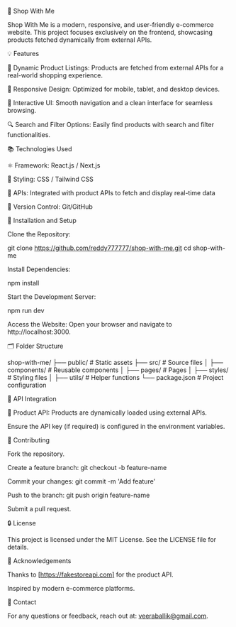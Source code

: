 🛒 Shop With Me

Shop With Me is a modern, responsive, and user-friendly e-commerce website. This project focuses exclusively on the frontend, showcasing products fetched dynamically from external APIs.

💡 Features

🔄 Dynamic Product Listings: Products are fetched from external APIs for a real-world shopping experience.

📲 Responsive Design: Optimized for mobile, tablet, and desktop devices.

🔧 Interactive UI: Smooth navigation and a clean interface for seamless browsing.

🔍 Search and Filter Options: Easily find products with search and filter functionalities.

📚 Technologies Used

⚛️ Framework: React.js / Next.js

🌈 Styling: CSS / Tailwind CSS

🔐 APIs: Integrated with product APIs to fetch and display real-time data

🔄 Version Control: Git/GitHub

🚀 Installation and Setup

Clone the Repository:

git clone https://github.com/reddy777777/shop-with-me.git
cd shop-with-me

Install Dependencies:

npm install

Start the Development Server:

npm run dev

Access the Website:
Open your browser and navigate to http://localhost:3000.

🗂 Folder Structure

shop-with-me/
├── public/         # Static assets
├── src/            # Source files
│   ├── components/  # Reusable components
│   ├── pages/       # Pages
│   ├── styles/      # Styling files
│   ├── utils/       # Helper functions
└── package.json    # Project configuration

🔐 API Integration

🏢 Product API: Products are dynamically loaded using external APIs.

Ensure the API key (if required) is configured in the environment variables.

🔧 Contributing

Fork the repository.

Create a feature branch: git checkout -b feature-name

Commit your changes: git commit -m 'Add feature'

Push to the branch: git push origin feature-name

Submit a pull request.

🔒 License

This project is licensed under the MIT License. See the LICENSE file for details.

🙏 Acknowledgements

Thanks to [https://fakestoreapi.com] for the product API.

Inspired by modern e-commerce platforms.

📢 Contact

For any questions or feedback, reach out at: veeraballik@gmail.com.

